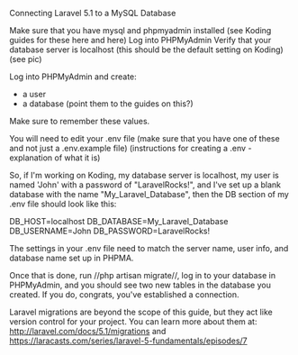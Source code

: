 Connecting Laravel 5.1 to a MySQL Database

Make sure that you have mysql and phpmyadmin installed (see Koding guides for these here and here)
Log into PHPMyAdmin
Verify that your database server is localhost (this should be the default setting on Koding)
  (see pic)
  
Log into PHPMyAdmin and create:
  - a user
  - a database
    (point them to the guides on this?)

Make sure to remember these values.

You will need to edit your .env file (make sure that you have one of these and not just a .env.example file)
  (instructions for creating a .env - explanation of what it is)
  
So, if I'm working on Koding, my database server is localhost, my user is named 'John' with a password of "LaravelRocks!", and I've set up a blank database with the name "My_Laravel_Database", then the DB section of my .env file should look like this:

DB_HOST=localhost
DB_DATABASE=My_Laravel_Database
DB_USERNAME=John
DB_PASSWORD=LaravelRocks!
  
The settings in your .env file need to match the server name, user info, and database name set up in PHPMA.

Once that is done, run //php artisan migrate//, log in to your database in PHPMyAdmin, and you should see two new tables in the database you created.
If you do, congrats, you've established a connection.

Laravel migrations are beyond the scope of this guide, but they act like version control for your project. You can learn more about them at:
http://laravel.com/docs/5.1/migrations
and
https://laracasts.com/series/laravel-5-fundamentals/episodes/7
